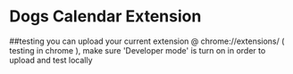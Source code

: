 # Dogs Calendar Extension

##testing
you can upload your current extension @ chrome://extensions/ ( testing in chrome ),
make sure 'Developer mode' is turn on in order to upload and test locally
